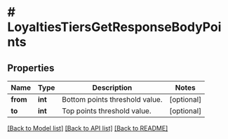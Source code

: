 # # LoyaltiesTiersGetResponseBodyPoints

## Properties

Name | Type | Description | Notes
------------ | ------------- | ------------- | -------------
**from** | **int** | Bottom points threshold value. | [optional]
**to** | **int** | Top points threshold value. | [optional]

[[Back to Model list]](../../README.md#models) [[Back to API list]](../../README.md#endpoints) [[Back to README]](../../README.md)
